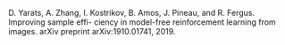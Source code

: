 D. Yarats, A. Zhang, I. Kostrikov, B. Amos, J. Pineau, and R. Fergus. Improving sample effi-
ciency in model-free reinforcement learning from images. arXiv preprint arXiv:1910.01741,
2019.

